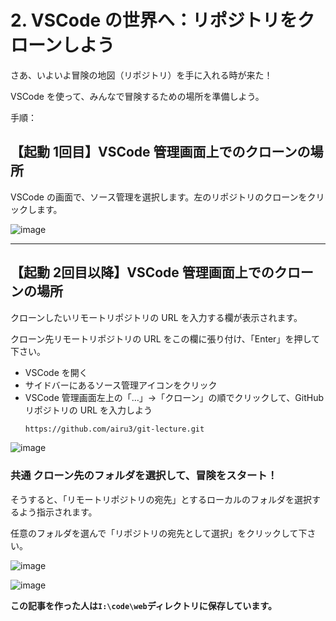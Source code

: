 # 2. VSCode の世界へ：リポジトリをクローンしよう
さあ、いよいよ冒険の地図（リポジトリ）を手に入れる時が来た！

VSCode を使って、みんなで冒険するための場所を準備しよう。

手順：
## 【起動 1回目】VSCode 管理画面上でのクローンの場所
VSCode の画面で、ソース管理を選択します。左のリポジトリのクローンをクリックします。

![image](https://github.com/user-attachments/assets/6c7d2baa-3d3c-4f7f-b786-a4e0b5b2fd1d)

---

## 【起動 2回目以降】VSCode 管理画面上でのクローンの場所　
クローンしたいリモートリポジトリの URL を入力する欄が表示されます。

クローン先リモートリポジトリの URL をこの欄に張り付け、「Enter」を押して下さい。

- VSCode を開く
- サイドバーにあるソース管理アイコンをクリック
- VSCode 管理画面左上の「…」→「クローン」の順でクリックして、GitHub リポジトリの URL を入力しよう
  ```bash
  https://github.com/airu3/git-lecture.git
  ```

![image](https://github.com/user-attachments/assets/99c5f0d2-a218-4f3b-b928-00ed6197ba3e)

### 共通 クローン先のフォルダを選択して、冒険をスタート！
そうすると、「リモートリポジトリの宛先」とするローカルのフォルダを選択するよう指示されます。

任意のフォルダを選んで「リポジトリの宛先として選択」をクリックして下さい。

![image](https://github.com/user-attachments/assets/c7d66163-f1c1-4e07-920e-ead5e95a2e4a)

![image](https://github.com/user-attachments/assets/778296f0-47a4-4a2c-8d16-6fd2860e8432)

**この記事を作った人は`I:\code\web`ディレクトリに保存しています。**
